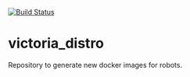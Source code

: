 [![Build Status](https://travis-ci.org/victoriarobotics/victoria_distro.svg?branch=master)](https://travis-ci.org/victoriarobotics/victoria_distro)
# victoria_distro
Repository to generate new docker images for robots.
